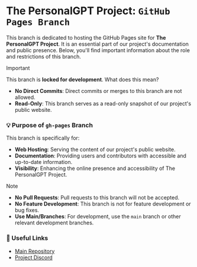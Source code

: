 # The PersonalGPT Project: `GitHub Pages Branch`

This branch is dedicated to hosting the GitHub Pages site for **The PersonalGPT Project**. It is an essential part of our project's documentation and public presence. Below, you'll find important information about the role and restrictions of this branch.

> [!IMPORTANT]
> This branch is **locked for development**. What does this mean?
> - **No Direct Commits**: Direct commits or merges to this branch are not allowed.
> - **Read-Only**: This branch serves as a read-only snapshot of our project's public website.

### :bulb: Purpose of `gh-pages` Branch

This branch is specifically for:
- **Web Hosting**: Serving the content of our project's public website.
- **Documentation**: Providing users and contributors with accessible and up-to-date information.
- **Visibility**: Enhancing the online presence and accessibility of The PersonalGPT Project.

> [!NOTE]
> - **No Pull Requests**: Pull requests to this branch will not be accepted.
> - **No Feature Development**: This branch is not for feature development or bug fixes.
> - **Use Main/Branches**: For development, use the `main` branch or other relevant development branches.

### :link: Useful Links

- [Main Repository](https://github.com/praetor29/personalgpt/)
- [Project Discord](https://discord.gg/9EA2mrG3ZT)